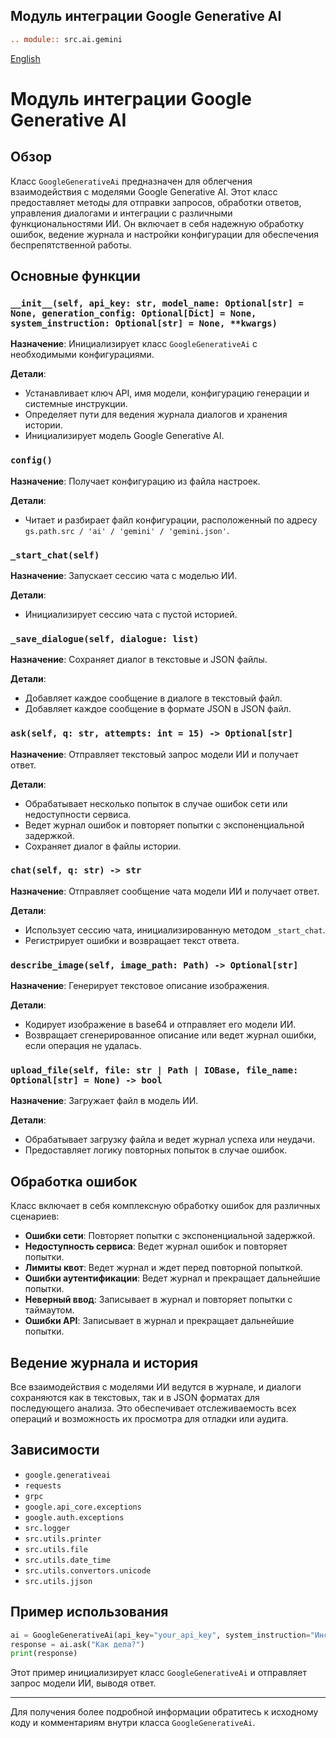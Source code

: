 ## Модуль интеграции Google Generative AI

```rst
.. module:: src.ai.gemini
```

[English](https://github.com/hypo69/hypotez/tree/master/src/ai/gemini/README.MD)

# Модуль интеграции Google Generative AI

## Обзор

Класс `GoogleGenerativeAi` предназначен для облегчения взаимодействия с моделями Google Generative AI. Этот класс предоставляет методы для отправки запросов, обработки ответов, управления диалогами и интеграции с различными функциональностями ИИ. Он включает в себя надежную обработку ошибок, ведение журнала и настройки конфигурации для обеспечения беспрепятственной работы.

## Основные функции

### `__init__(self, api_key: str, model_name: Optional[str] = None, generation_config: Optional[Dict] = None, system_instruction: Optional[str] = None, **kwargs)`

**Назначение**: Инициализирует класс `GoogleGenerativeAi` с необходимыми конфигурациями.

**Детали**:

*   Устанавливает ключ API, имя модели, конфигурацию генерации и системные инструкции.
*   Определяет пути для ведения журнала диалогов и хранения истории.
*   Инициализирует модель Google Generative AI.

### `config()`

**Назначение**: Получает конфигурацию из файла настроек.

**Детали**:

*   Читает и разбирает файл конфигурации, расположенный по адресу `gs.path.src / 'ai' / 'gemini' / 'gemini.json'`.

### `_start_chat(self)`

**Назначение**: Запускает сессию чата с моделью ИИ.

**Детали**:

*   Инициализирует сессию чата с пустой историей.

### `_save_dialogue(self, dialogue: list)`

**Назначение**: Сохраняет диалог в текстовые и JSON файлы.

**Детали**:

*   Добавляет каждое сообщение в диалоге в текстовый файл.
*   Добавляет каждое сообщение в формате JSON в JSON файл.

### `ask(self, q: str, attempts: int = 15) -> Optional[str]`

**Назначение**: Отправляет текстовый запрос модели ИИ и получает ответ.

**Детали**:

*   Обрабатывает несколько попыток в случае ошибок сети или недоступности сервиса.
*   Ведет журнал ошибок и повторяет попытки с экспоненциальной задержкой.
*   Сохраняет диалог в файлы истории.

### `chat(self, q: str) -> str`

**Назначение**: Отправляет сообщение чата модели ИИ и получает ответ.

**Детали**:

*   Использует сессию чата, инициализированную методом `_start_chat`.
*   Регистрирует ошибки и возвращает текст ответа.

### `describe_image(self, image_path: Path) -> Optional[str]`

**Назначение**: Генерирует текстовое описание изображения.

**Детали**:

*   Кодирует изображение в base64 и отправляет его модели ИИ.
*   Возвращает сгенерированное описание или ведет журнал ошибки, если операция не удалась.

### `upload_file(self, file: str | Path | IOBase, file_name: Optional[str] = None) -> bool`

**Назначение**: Загружает файл в модель ИИ.

**Детали**:

*   Обрабатывает загрузку файла и ведет журнал успеха или неудачи.
*   Предоставляет логику повторных попыток в случае ошибок.

## Обработка ошибок

Класс включает в себя комплексную обработку ошибок для различных сценариев:

*   **Ошибки сети**: Повторяет попытки с экспоненциальной задержкой.
*   **Недоступность сервиса**: Ведет журнал ошибок и повторяет попытки.
*   **Лимиты квот**: Ведет журнал и ждет перед повторной попыткой.
*   **Ошибки аутентификации**: Ведет журнал и прекращает дальнейшие попытки.
*   **Неверный ввод**: Записывает в журнал и повторяет попытки с таймаутом.
*   **Ошибки API**: Записывает в журнал и прекращает дальнейшие попытки.

## Ведение журнала и история

Все взаимодействия с моделями ИИ ведутся в журнале, и диалоги сохраняются как в текстовых, так и в JSON форматах для последующего анализа. Это обеспечивает отслеживаемость всех операций и возможность их просмотра для отладки или аудита.

## Зависимости

*   `google.generativeai`
*   `requests`
*   `grpc`
*   `google.api_core.exceptions`
*   `google.auth.exceptions`
*   `src.logger`
*   `src.utils.printer`
*   `src.utils.file`
*   `src.utils.date_time`
*   `src.utils.convertors.unicode`
*   `src.utils.jjson`

## Пример использования

```python
ai = GoogleGenerativeAi(api_key="your_api_key", system_instruction="Инструкция")
response = ai.ask("Как дела?")
print(response)
```

Этот пример инициализирует класс `GoogleGenerativeAi` и отправляет запрос модели ИИ, выводя ответ.

---

Для получения более подробной информации обратитесь к исходному коду и комментариям внутри класса `GoogleGenerativeAi`.